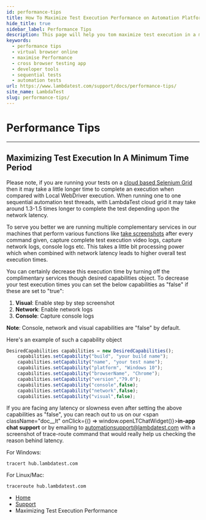 ```yaml
---
id: performance-tips
title: How To Maximize Test Execution Performance on Automation Platform | LambdaTest
hide_title: true
sidebar_label: Performance Tips
description: This page will help you tom maximize test execution in a minimum time period.
keywords:
  - performance tips
  - virtual browser online
  - maximise Performance
  - cross browser testing app
  - developer tools
  - sequential tests
  - automation tests
url: https://www.lambdatest.com/support/docs/performance-tips/
site_name: LambdaTest
slug: performance-tips/
---
```

# Performance Tips
* * *

## Maximizing Test Execution In A Minimum Time Period

Please note, if you are running your tests on a [cloud based Selenium Grid](https://www.lambdatest.com/selenium-automation) then it may take a little longer time to complete an execution when compared with Local WebDriver execution. When running one to one sequential automation test threads, with LambdaTest cloud grid it may take around 1.3-1.5 times longer to complete the test depending upon the network latency.

To serve you better we are running multiple complementary services in our machines that perform various functions like [take screenshots](https://www.lambdatest.com/full-page-screen-capture) after every command given, capture complete test execution video logs, capture network logs, console logs etc. This takes a little bit processing power which when combined with network latency leads to higher overall test execution times.

You can certainly decrease this execution time by turning off the complimentary services though desired capabilities object. To decrease your test execution times you can set the below capabilities as "false" if these are set to "true":

1. **Visual**: Enable step by step screenshot
2. **Network**: Enable network logs
3. **Console**: Capture console logs

**Note**: Console, network and visual capabilities are "false" by default.

Here's an example of such a capability object

```javascript
DesiredCapabilities capabilities = new DesiredCapabilities();
	capabilities.setCapability("build", "your build name");
	capabilities.setCapability("name", "your test name");
	capabilities.setCapability("platform", "Windows 10");
	capabilities.setCapability("browserName", "Chrome");
	capabilities.setCapability("version","79.0");
	capabilities.setCapability("console",false);
	capabilities.setCapability("network",false);
	capabilities.setCapability("visual",false);
```


If you are facing any latency or slowness even after setting the above capabilities as "false", you can reach out to us on our <span className="doc__lt" onClick={() => window.openLTChatWidget()}>**in-app chat support**</span> or by emailing to [automationsupport@lambdatest.com](mailto:automationsupport@lambdatest.com) with a screenshot of trace-route command that would really help us checking the reason behind latency.

For Windows:
```
tracert hub.lambdatest.com
```
For Linux/Mac:
```
traceroute hub.lambdatest.com
```
<nav aria-label="breadcrumbs">
  <ul className="breadcrumbs">
    <li className="breadcrumbs__item">
      <a className="breadcrumbs__link" href="https://www.lambdatest.com">Home</a>
    </li>
    <li className="breadcrumbs__item">
      <a className="breadcrumbs__link" href="/docs/getting-started-with-selenium-testing/">Support</a>
    </li>
    <li className="breadcrumbs__item breadcrumbs__item--active">
      <span className="breadcrumbs__link">Maximizing Test Execution Performance</span>
    </li>
  </ul>
</nav>